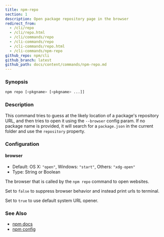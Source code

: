 ```yaml
---
title: npm-repo
section: 1
description: Open package repository page in the browser
redirect_from:
  - /cli/repo
  - /cli/repo.html
  - /cli/commands/repo
  - /cli-commands/repo
  - /cli-commands/repo.html
  - /cli-commands/npm-repo
github_repo: npm/cli
github_branch: latest
github_path: docs/content/commands/npm-repo.md
---
```


### Synopsis

```bash
npm repo [<pkgname> [<pkgname> ...]]
```

### Description

This command tries to guess at the likely location of a package's
repository URL, and then tries to open it using the `--browser` config
param. If no package name is provided, it will search for a `package.json`
in the current folder and use the `repository` property.

### Configuration

#### browser

* Default: OS X: `"open"`, Windows: `"start"`, Others: `"xdg-open"`
* Type: String or Boolean

The browser that is called by the `npm repo` command to open websites.

Set to `false` to suppress browser behavior and instead print urls to
terminal.

Set to `true` to use default system URL opener.

### See Also

* [npm docs](/cli/v7/commands/npm-docs)
* [npm config](/cli/v7/commands/npm-config)
